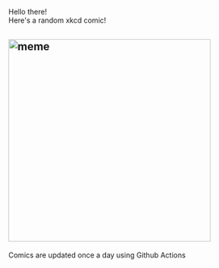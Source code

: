 Hello there! <br>Here's a random xkcd comic!<br>
## <img src="https://imgs.xkcd.com/comics/error_types.png" alt="meme" width="400"/><br>
Comics are updated once a day using Github Actions
